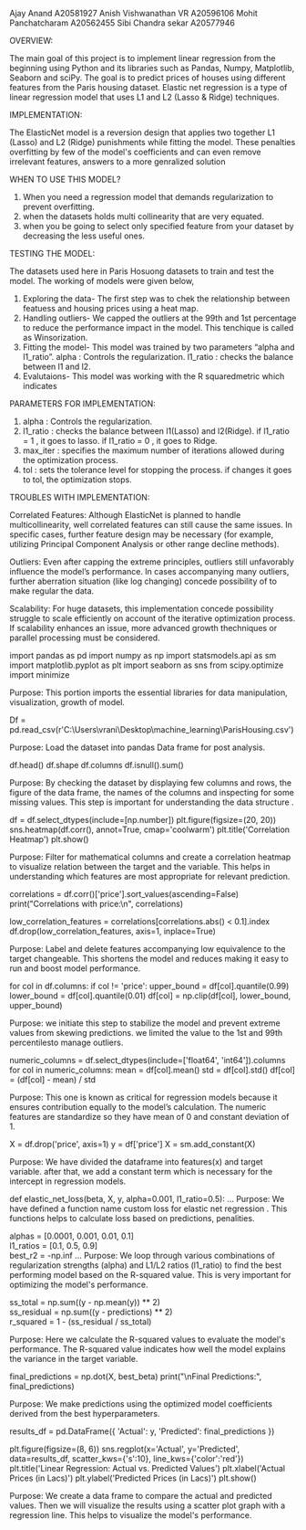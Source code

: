 Ajay Anand A20581927
Anish Vishwanathan VR A20596106
Mohit Panchatcharam A20562455
Sibi Chandra sekar A20577946

OVERVIEW:

The main goal of this project is to implement linear regression from the beginning using Python and its libraries such as Pandas, Numpy, Matplotlib, Seaborn and sciPy. 
The goal is to predict prices of houses using different features from the Paris housing dataset. 
Elastic net regression is a type of linear regression model that uses L1 and L2 (Lasso & Ridge) techniques. 

IMPLEMENTATION:

The ElasticNet model is a reversion design that applies two together L1 (Lasso) and L2 (Ridge) punishments while fitting the model. These penalties overfitting by  few of the model's coefficients and can even remove irrelevant features, answers to a more genralized solution
  
WHEN TO USE THIS MODEL?

1. When you need a regression model that demands regularization to prevent overfitting.
2. when the datasets holds multi collinearity that are very equated.
3. when you be going to select only specified feature from your dataset by decreasing the less useful ones.

TESTING THE MODEL:

The datasets used here in Paris Hosuong datasets to train and test the model. The working of models were given below,
1. Exploring the data- The first step was to chek the relationship between featuess and housing prices using a heat map.
2. Handling outliers- We capped the outliers at the 99th and 1st percentage to reduce the performance impact in the model. This tenchique is called as Winsorization.
3. Fitting the model- This model was trained by two parameters “alpha and l1_ratio”.
alpha : Controls the regularization.
l1_ratio : checks the balance between l1 and l2.
4. Evalutaions- This model was working with the R squaredmetric which indicates




PARAMETERS FOR IMPLEMENTATION:

1. alpha : Controls the regularization.
2. l1_ratio : checks the balance between l1(Lasso) and l2(Ridge).
	if l1_ratio = 1 ,  it goes to lasso.
	if l1_ratio = 0 ,  it goes to Ridge.
3. max_iter : specifies the maximum number of iterations allowed during the optimization process.
4. tol : sets the tolerance level for stopping the process. if changes it goes to tol, the optimization stops.

TROUBLES WITH IMPLEMENTATION:

Correlated Features: Although ElasticNet is planned to handle multicollinearity, well correlated features can still cause the same issues. In specific cases, further feature design may be necessary (for example, utilizing Principal Component Analysis or other range decline methods).

Outliers: Even after capping the extreme principles, outliers still unfavorably influence the model’s performance. In cases accompanying many outliers, further aberration situation (like log changing) concede possibility of to make regular the data.

Scalability: For huge datasets, this implementation concede possibility struggle to scale efficiently on account of the iterative optimization process. If scalability enhances an issue, more advanced growth thechniques or parallel processing must be considered.


import pandas as pd
import numpy as np
import statsmodels.api as sm
import matplotlib.pyplot as plt
import seaborn as sns
from scipy.optimize import minimize

Purpose: This portion imports the essential libraries for data manipulation, visualization, growth of model.

Df = pd.read_csv(r'C:\Users\vrani\Desktop\machine_learning\ParisHousing.csv')

Purpose: Load the dataset into pandas Data frame for post analysis.

df.head()
df.shape
df.columns
df.isnull().sum()

Purpose: By checking the dataset by displaying few columns and rows,  the figure of the data frame, the names of the columns and inspecting for some missing values. This step is important for understanding the data structure .

df = df.select_dtypes(include=[np.number])
plt.figure(figsize=(20, 20))
sns.heatmap(df.corr(), annot=True, cmap='coolwarm')
plt.title('Correlation Heatmap')
plt.show()

Purpose: Filter for mathematical columns and create a correlation heatmap to visualize relation between the target and the variable. This helps in understanding which features are most appropriate for relevant prediction.

correlations = df.corr()['price'].sort_values(ascending=False)
print("Correlations with price:\n", correlations)

low_correlation_features = correlations[correlations.abs() < 0.1].index
df.drop(low_correlation_features, axis=1, inplace=True)

Purpose: Label and delete features accompanying low equivalence to the target changeable. This shortens the model and reduces making it easy to run and boost model performance.

for col in df.columns:
    if col != 'price':
        upper_bound = df[col].quantile(0.99)
        lower_bound = df[col].quantile(0.01)
        df[col] = np.clip(df[col], lower_bound, upper_bound)

Purpose: we initiate this step to stabilize the model and prevent extreme values from skewing predictions. we limited the value to the 1st and 99th percentilesto manage outliers.

numeric_columns = df.select_dtypes(include=['float64', 'int64']).columns
for col in numeric_columns:
    mean = df[col].mean()
    std = df[col].std()
    df[col] = (df[col] - mean) / std

Purpose: This one is known as critical for regression models because it ensures contribution equally to the model’s calculation. The numeric features are standardize so they have mean of 0 and constant deviation of 1.

X = df.drop('price', axis=1)
y = df['price']
X = sm.add_constant(X)

Purpose: We have divided the dataframe into features(x) and target variable. after that, we add a constant term which is necessary for the intercept in regression models.

def elastic_net_loss(beta, X, y, alpha=0.001, l1_ratio=0.5):
    ...
Purpose: We have defined a function name custom loss for elastic net regression . This functions helps to calculate loss based on predictions, penalities.

alphas = [0.0001, 0.001, 0.01, 0.1]  
l1_ratios = [0.1, 0.5, 0.9]  
best_r2 = -np.inf
...
Purpose: We loop through various combinations of regularization strengths (alpha) and L1/L2 ratios (l1_ratio) to find the best performing model based on the R-squared value. This is very important for optimizing the model's performance.

ss_total = np.sum((y - np.mean(y)) ** 2)  
ss_residual = np.sum((y - predictions) ** 2)  
r_squared = 1 - (ss_residual / ss_total)

Purpose: Here we calculate the R-squared values to evaluate the model's performance. The R-squared value indicates how well the model explains the variance in the target variable.

final_predictions = np.dot(X, best_beta)
print("\nFinal Predictions:", final_predictions)

Purpose: We make predictions using the optimized model coefficients derived from the best hyperparameters.

results_df = pd.DataFrame({
    'Actual': y,
    'Predicted': final_predictions
})

plt.figure(figsize=(8, 6))
sns.regplot(x='Actual', y='Predicted', data=results_df, scatter_kws={'s':10}, line_kws={'color':'red'})
plt.title('Linear Regression: Actual vs. Predicted Values')
plt.xlabel('Actual Prices (in Lacs)')
plt.ylabel('Predicted Prices (in Lacs)')
plt.show()

Purpose: We create a data frame to compare the actual and predicted values. Then we will visualize the results using a scatter plot graph with a regression line. This helps to visualize the model's performance.
